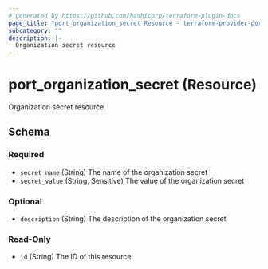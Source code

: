 ```yaml
---
# generated by https://github.com/hashicorp/terraform-plugin-docs
page_title: "port_organization_secret Resource - terraform-provider-port-labs"
subcategory: ""
description: |-
  Organization secret resource
---
```


# port_organization_secret (Resource)

Organization secret resource



<!-- schema generated by tfplugindocs -->
## Schema

### Required

- `secret_name` (String) The name of the organization secret
- `secret_value` (String, Sensitive) The value of the organization secret

### Optional

- `description` (String) The description of the organization secret

### Read-Only

- `id` (String) The ID of this resource.
